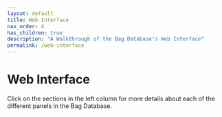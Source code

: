 ```yaml
---
layout: default
title: Web Interface
nav_order: 4
has_children: true
description: "A Walkthrough of the Bag Database's Web Interface"
permalink: /web-interface
---
```


# Web Interface

Click on the sections in the left column for more details about each of the
different panels in the Bag Database.
